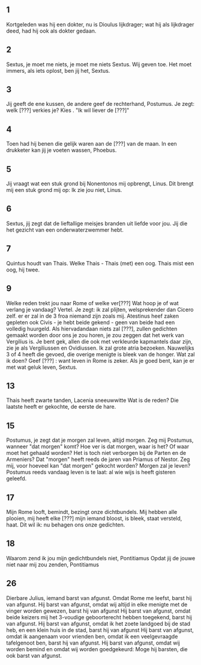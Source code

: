
## 1

Kortgeleden was hij een dokter, nu is Dioulus lijkdrager; wat hij als lijkdrager deed, had hij ook als dokter gedaan.

## 2

Sextus, je moet me niets, je moet me niets Sextus. Wij geven toe. Het moet immers, als iets oplost, ben jij het, Sextus.

## 3

Jij geeft de ene kussen, de andere geef de rechterhand, Postumus. Je zegt: welk [???] verkies je? Kies . "Ik wil liever de [???]"

## 4

Toen had hij benen die gelijk waren aan de [???] van de maan. In een drukketer kan jij je voeten wassen, Phoebus.

## 5

Jij vraagt wat een stuk grond bij Nonentonos mij opbrengt, Linus. Dit brengt mij een stuk grond mij op: Ik zie jou niet, Linus.

## 6

Sextus, jij zegt dat de lieftallige meisjes branden uit liefde voor jou. Jij die het gezicht van een onderwaterzwemmer hebt.

## 7

Quintus houdt van Thais. Welke Thais - Thais (met) een oog.
Thais mist een oog, hij twee.

## 9

Welke reden trekt jou naar Rome of welke ver[???]
Wat hoop je of wat verlang je vandaag? Vertel.
Je zegt: ik zal plijten, welsprekender dan Cicero zelf.
er er zal in de 3 froa niemand zijn zoals mij.
Atestinus heef zaken gepleten ook Civis - je hebt beide gekend -
geen van beide had een volledig huurgeld.
Als hiervadandaan niets zal [???], zullen gedichten gemaakt worden door ons
je zou horen, je zou zeggen dat het werk van Vergilius is.
Je bent gek, allen die ook met verkleurde kapmantels daar zijn, zie je als Vergiliussen en Ovidiussen.
Ik zal grote atria bezoeken. Nauwelijks 3 of 4 heeft die gevoed, die overige menigte is bleek van de honger. Wat zal ik doen? Geef [???] : want leven in Rome is zeker.
Als je goed bent, kan je er met wat geluk leven, Sextus.

## 13

Thais heeft zwarte tanden, Lacenia sneeuwwitte
Wat is de reden? Die laatste heeft er gekochte, de eerste de hare.

## 15

Postumus, je zegt dat je morgen zal leven, altijd morgen.
Zeg mij Postumus, wanneer "dat morgen" komt?
Hoe ver is dat morgen, waar is het? Of waar moet het gehaald worden? 
Het is toch niet verborgen bij de Parten en de Armeniers?
Dat "morgen" heeft reeds de jaren van Priamus of Nestor.
Zeg mij, voor hoeveel kan "dat morgen" gekocht worden?
Morgen zal je leven? Postumus reeds vandaag leven is te laat:
al wie wijs is heeft gisteren geleefd.

## 17

Mijn Rome looft, bemindt, bezingt onze dichtbundels.
Mij hebben alle plooien, mij heeft elke [???]
mijn iemand bloost, is bleek, staat versteld, haat.
Dit wil ik: nu behagen ons onze gedichten.


## 18

Waarom zend ik jou mijn gedichtbundels niet, Pontitiamus
Opdat jij de jouwe niet naar mij zou zenden, Pontitiamus

## 26

Dierbare Julius, iemand barst van afgunst.
Omdat Rome me leefst, barst hij van afgunst.
Hij barst van afgunst, omdat wij altijd in elke menigte
met de vinger worden gewezen, barst hij van afgunst
Hij barst van afgunst, omdat beide keizers mij het 3-voudige
geboorterecht hebben toegekend, barst hij van afgunst.
Hij barst van afgunst, omdat ik het zoete landgoed bij de stad heb,
en een klein huis in de stad, barst hij van afgunst
Hij barst van afgunst, omdat ik aangenaam voor vrienden ben,
omdat ik een veelgevraagde tafelgenoot ben, barst hij van afgunst.
Hij barst van afgunst, omdat wij worden bemind en omdat wij worden
goedgekeurd: Moge hij barsten, die ook barst van afgunst.



